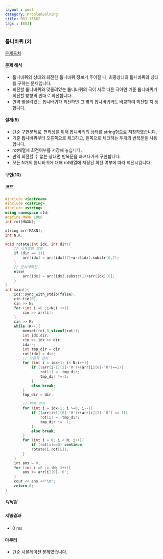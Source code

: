 ```yaml
---
layout : post
category: ProblemSolving
title: BOJ 15662
tags : [BOJ]
---
```

### 톱니바퀴 (2)

[문제출처](https://www.acmicpc.net/problem/15662)

#### 문제 해석
  
- 톱니바퀴의 상태와 회전한 톱니바퀴 정보가 주어질 때, 최종상태의 톱니바퀴의 상태를 구하는 문제입니다.
- 회전할 톱니바퀴와 맞물려있는 톱니바퀴의 극이 서로 다른 극이면 기준 톱니바퀴가 회전할 방향의 반대로 회전합니다.
- 만약 맞물려있는 톱니바퀴가 회전하면 그 옆의 톱니바퀴와도 비교하여 회전할 지 정합니다.

#### 설계(5)

- 단순 구현문제로, 편리성을 위해 톱니바퀴의 상태를 string형으로 저장하였습니다.
- 기준 톱니바퀴부터 오른쪽으로 체크하고, 왼쪽으로 체크하는 두개의 반복문을 사용합니다.
- rot배열에 회전여부를 저장해 놓습니다.
- 만약 회전할 수 없는 상태면 반복문을 빠져나가게 구현합니다.
- 모든 N개의 톱니바퀴에 대해 rot배열에 저장된 회전 여부에 따라 회전시킵니다.

#### 구현(10)

##### 코드

```cpp
#include <iostream>
#include <cstring>
#include <string>
using namespace std;
#define MAXN 1000
int rot[MAXN];

string arr[MAXN];
int N,K;

void rotate(int idx, int dir){
    // 시계방향 회전
    if (dir == 1){
        arr[idx] = arr[idx][7]+arr[idx].substr(0,7);
    }
    // 반시계회전
    else{
        arr[idx] = arr[idx].substr(1)+arr[idx][0];
    }
}
int main(){
    ios::sync_with_stdio(false);
    cin.tie(0);
    cin >> N;
    for (int i =0 ;i<N;i ++){
        cin >> arr[i];
    }
    cin >> K;
    while (K--){
        memset(rot,0,sizeof(rot));
        int idx,dir;
        cin >> idx >> dir;
        idx--;
        int tmp_dir = dir;
        rot[idx] = dir;
        // 오른쪽 검사
        for (int i = idx+1; i< N;i++){
            if ((arr[i-1][2]-'0')+(arr[i][6]-'0')==1){
                rot[i] = -tmp_dir;
                tmp_dir *=-1;
            }
            else break;
        }
        tmp_dir = dir;

        // 왼쪽 검사
        for (int i = idx-1; i >=0; i--){
            if ((arr[i+1][6]-'0')+(arr[i][2]-'0') == 1){
                rot[i] = -tmp_dir;
                tmp_dir *= -1;
            }
            else break;
        }
        for (int i = 0; i < N; i++){
            if (rot[i]==0) continue;
            rotate(i,rot[i]);
        }
    }
    int ans = 0;
    for (int i =0 ;i <N; i++){
        ans += arr[i][0]-'0';
    }
    cout << ans <<"\n";
    return 0;
}
```

##### 디버깅

##### 제출결과

- 0 ms

#### 마무리

- 단순 시뮬레이션 문제였습니다.

